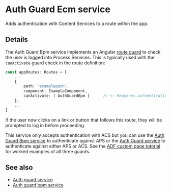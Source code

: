 # Auth Guard Ecm service

Adds authentication with Content Services to a route within the app.

## Details

The Auth Guard Bpm service implements an Angular
[route guard](https://angular.io/guide/router#milestone-5-route-guards)
to check the user is logged into Process Services. This is typically used with the
`canActivate` guard check in the route definition:

```ts
const appRoutes: Routes = [
    ...
    {
        path: 'examplepath',
        component: ExampleComponent,
        canActivate: [ AuthGuardBpm ]      // <- Requires authentication for this route.
    },
    ...
]
```

If the user now clicks on a link or button that follows this route, they will be prompted
to log in before proceeding.

This service only accepts authentication with ACS but you can use the
[Auth Guard Bpm service](auth-guard-bpm.service.md) to authenticate
against APS or the [Auth Guard service](auth-guard.service.md) to authenticate against
either APS or ACS. See the
[ADF custom page tutorial](https://community.alfresco.com/docs/DOC-6628-adf-105-creating-custom-pages-and-components)
for worked examples of all three guards.

## See also

-   [Auth guard service](auth-guard.service.md)
-   [Auth guard bpm service](auth-guard-bpm.service.md)
